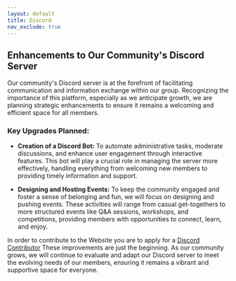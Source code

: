 ```yaml
---
layout: default
title: Discord
nav_exclude: true
---
```


## Enhancements to Our Community's Discord Server

Our community's Discord server is at the forefront of facilitating communication and information exchange within our group. Recognizing the importance of this platform, especially as we anticipate growth, we are planning strategic enhancements to ensure it remains a welcoming and efficient space for all members.

### Key Upgrades Planned:

-   **Creation of a Discord Bot:** To automate administrative tasks, moderate discussions, and enhance user engagement through interactive features. This bot will play a crucial role in managing the server more effectively, handling everything from welcoming new members to providing timely information and support.
    
-   **Designing and Hosting Events:** To keep the community engaged and foster a sense of belonging and fun, we will focus on designing and pushing events. These activities will range from casual get-togethers to more structured events like Q&A sessions, workshops, and competitions, providing members with opportunities to connect, learn, and enjoy.
    
In order to contribute to the Website you are to apply for a [Discord Contributor](https://projecthuda.github.io/docs/discord_contributor.html)
These improvements are just the beginning. As our community grows, we will continue to evaluate and adapt our Discord server to meet the evolving needs of our members, ensuring it remains a vibrant and supportive space for everyone.